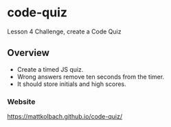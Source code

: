 # code-quiz
Lesson 4 Challenge, create a Code Quiz
## Overview
- Create a timed JS quiz.
- Wrong answers remove ten seconds from the timer.
- It should store initials and high scores.

### Website
https://mattkolbach.github.io/code-quiz/
